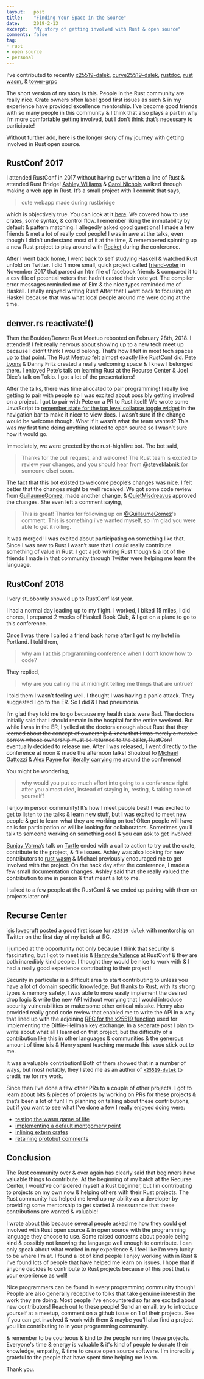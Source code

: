 ```yaml
---
layout:   post
title:    "Finding Your Space in the Source"
date:     2019-2-13
excerpt:  "My story of getting involved with Rust & open source"
comments: false
tag:
- rust
- open source
- personal
---
```


I’ve contributed to recently
[x25519-dalek](https://github.com/dalek-cryptography/x25519-dalek),
[curve25519-dalek](https://github.com/dalek-cryptography/curve25519-dalek),
[rustdoc](https://github.com/rust-lang/rust/tree/master/src/librustdoc),
[rust wasm](https://github.com/rustwasm), &
[tower-grpc](https://github.com/tower-rs/tower-grpc)

The short version of my story is this. People in the Rust community are
really nice. Crate owners often label good first issues as such & in my
experience have provided excellence mentorship. I’ve become good friends
with so many people in this community & I think that also plays a part
in why I’m more comfortable getting involved, but I don’t think that’s
necessary to participate!

Without further ado, here is the longer story of my journey with getting
involved in Rust open source.

## RustConf 2017

I attended RustConf in 2017 without having ever written a line of Rust &
attended Rust Bridge! [Ashley Williams](https://twitter.com/ag_dubs) &
[Carol Nichols](https://twitter.com/Carols10cents) walked through making
a web app in Rust. It’s a small project with 1 commit that says,

> cute webapp made during rustbridge

which is objectively true. You can look at it
[here](https://github.com/DebugSteven/rustbridge). We covered how to use
crates, some syntax, & control flow. I remember liking the immutability
by default & pattern matching. I allegedly asked good questions! I made
a few friends & met a lot of really cool people! I was in awe at the
talks, even though I didn’t understand most of it at the time, &
remembered spinning up a new Rust project to play around with
[Rocket](https://rocket.rs/) during the conference.

After I went back home, I went back to self studying Haskell & watched
Rust unfold on Twitter. I did 1 more small, quick project called
[friend-voter](https://github.com/DebugSteven/friend-voter) in November
2017 that parsed an htm file of facebook friends & compared it to a csv
file of potential voters that hadn’t casted their vote yet. The compiler
error messages reminded me of Elm & the nice types reminded me of
Haskell. I really enjoyed writing Rust! After that I went back to
focusing on Haskell because that was what local people around me were
doing at the time.

## denver.rs reactivate!()

Then the Boulder/Denver Rust Meetup rebooted on February 28th, 2018. I
attended! I felt really nervous about showing up to a new tech meet up
because I didn’t think I would belong. That’s how I felt in most tech
spaces up to that point. The Rust Meetup felt almost exactly like
RustConf did. [Pete Lyons](https://twitter.com/focusaurus) & Danny Fritz
created a really welcoming space & I knew I belonged there. I enjoyed
Pete’s talk on learning Rust at the Recurse Center & Joel Dice’s talk on
Tokio. I got a lot of the presentations!

After the talks, there was time allocated to pair programming! I really
like getting to pair with people so I was excited about possibly getting
involved on a project. I got to pair with Pete on a PR to Rust itself!
We wrote some JavaScript to [remember state for the top level collapse
toggle widget](https://github.com/rust-lang/rust/pull/48631) in the
navigation bar to make it nicer to view docs. I wasn’t sure if the
change would be welcome though. What if it wasn’t what the team wanted?
This was my first time doing anything related to open source so I wasn’t
sure how it would go.

Immediately, we were greeted by the rust-highfive bot. The bot said,

> Thanks for the pull request, and welcome! The Rust team is excited to
> review your changes, and you should hear from
> [@steveklabnik](https://github.com/steveklabnik) (or someone else)
> soon.

The fact that this bot existed to welcome people’s changes was nice. I
felt better that the changes might be well received. We got some code
review from [GuillaumeGomez](https://github.com/GuillaumeGomez), made
another change, & [QuietMisdreavus](https://github.com/QuietMisdreavus)
approved the changes. She even left a comment saying,

> This is great! Thanks for following up on
> [@GuillaumeGomez](https://github.com/GuillaumeGomez)'s comment.
> This is something i've wanted myself, so i'm glad you were able to get
> it rolling.

It was merged! I was excited about participating on something like that.
Since I was new to Rust I wasn’t sure that I could really contribute
something of value in Rust. I got a job writing Rust though & a lot of
the friends I made in that community through Twitter were helping me
learn the language.

## RustConf 2018

I very stubbornly showed up to RustConf last year.

I had a normal day leading up to my flight. I worked, I biked 15 miles,
I did chores, I prepared 2 weeks of Haskell Book Club, & I got on a
plane to go to this conference.

Once I was there I called a friend back home after I got to my hotel in
Portland. I told them,
> why am I at this programming conference when I don’t know how to code?

They replied,
> why are you calling me at midnight telling me things that are untrue?

I told them I wasn’t feeling well. I thought I was having a panic
attack. They suggested I go to the ER. So I did & I had pneumonia.

I’m glad they told me to go because my health stats were Bad. The
doctors initially said that I should remain in the hospital for the
entire weekend. But while I was in the ER, I yelled at the doctors
enough about Rust that they <s>learned about the concept of ownership &
knew that I was merely a mutable borrow whose ownership must be returned
to the caller, RustConf</s> eventually decided to release me. After I
was released, I went directly to the conference at noon & made the
afternoon talks! Shoutout to [Michael
Gattozzi](https://twitter.com/mgattozzi) & [Alex
Payne](https://twitter.com/myrrlyn) for [literally carrying
me](https://twitter.com/DebugSteven/status/1030555170847879168) around
the conference!

You might be wondering,
> why would you put so much effort into going to a conference right
> after you almost died, instead of staying in, resting, & taking care
> of yourself?

I enjoy in person community! It’s how I meet people best! I was excited
to get to listen to the talks & learn new stuff, but I was excited to
meet new people & get to learn what they are working on too! Often
people will have calls for participation or will be looking for
collaborators. Sometimes you’ll talk to someone working on something
cool & you can ask to get involved!

[Sunjay Varma](https://twitter.com/Sunjay03)’s talk on
[Turtle](https://github.com/sunjay/turtle) ended with a call to action
to try out the crate, contribute to the project, & file issues. Ashley
was also looking for new contributors to [rust
wasm](https://github.com/rustwasm) & Michael previously encouraged me to
get involved with the project. On the hack day after the conference, I
made a few small documentation changes. Ashley said that she really
valued the contribution to me in person & that meant a lot to me.

I talked to a few people at the RustConf & we ended up pairing with them
on projects later on!

## Recurse Center

[isis lovecruft](https://twitter.com/isislovecruft) posted a good first
issue for `x25519-dalek` with mentorship on Twitter on the first day of
my batch at RC.

I jumped at the opportunity not only because I think that security is
fascinating, but I got to meet isis & [Henry de
Valence](https://twitter.com/hdevalence) at RustConf & they are both
incredibly kind people. I thought they would be nice to work with & I
had a really good experience contributing to their project!

Security in particular is a difficult area to start contributing to
unless you have a lot of domain specific knowledge. But thanks to Rust,
with its strong types & memory safety, I was able to more easily
implement the desired drop logic & write the new API without worrying that
I would introduce security vulnerabilities or make some other critical
mistake. Henry also provided really good code review that enabled me to
write the API in a way that lined up with the adjoining [RFC for the
x25519 function](https://tools.ietf.org/html/rfc7748#page-7) used for
implementing the Diffie-Hellman key exchange. In a separate post I plan
to write about what all I learned on that project, but the difficulty of
a contribution like this in other languages & communities & the generous
amount of time isis & Henry spent teaching me made this issue stick out
to me.

It was a valuable contribution! Both of them showed that in a number of
ways, but most notably, they listed me as an author of
[`x25519-dalek`](https://crates.io/crates/x25519-dalek) to credit me for
my work.

Since then I’ve done a few other PRs to a couple of other projects. I
got to learn about bits & pieces of projects by working on PRs for these
projects & that’s been a lot of fun! I'm planning on talking about these
contributions, but if you want to see what I've done a few I really
enjoyed doing were:

- [testing the wasm game of life](https://github.com/rustwasm/book/pull/137)
- [implementing a default montgomery point](https://github.com/dalek-cryptography/curve25519-dalek/pull/210)
- [inlining extern crates](https://github.com/rust-lang/rust/pull/57508)
- [retaining protobuf comments](https://github.com/tower-rs/tower-grpc/pull/112)

## Conclusion

The Rust community over & over again has clearly said that beginners
have valuable things to contribute. At the beginning of my batch at the
Recurse Center, I would’ve considered myself a Rust beginner, but I’m
contributing to projects on my own now & helping others with their Rust
projects. The Rust community has helped me level up my ability as a
developer by providing some mentorship to get started & reassurance that
these contributions are wanted & valuable!

I wrote about this because several people asked me how they could get
involved with Rust open source & in open source with the programming
language they choose to use. Some raised concerns about people being
kind & possibly not knowing the language well enough to contribute. I
can only speak about what worked in my experience & I feel like I'm very
lucky to be where I'm at. I found a lot of kind people I enjoy working
with in Rust & I've found lots of people that have helped me learn on
issues. I hope that if anyone decides to contribute to Rust projects
because of this post that is your experience as well!

Nice programmers can be found in every programming community though!
People are also generally receptive to folks that take genuine interest
in the work they are doing. Most people I've encountered so far are
excited about new contributors! Reach out to these people! Send an
email, try to introduce yourself at a meetup, comment on a github issue
on 1 of their projects. See if you can get involved & work with them &
maybe you’ll also find a project you like contributing to in your
programming community.

& remember to be courteous & kind to the people running these projects.
Everyone's time & energy is valuable & it's kind of people to donate
their knowledge, empathy, & time to create open source software. I'm
incredibly grateful to the people that have spent time helping me learn.

Thank you.

